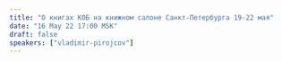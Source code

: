 ```yaml
---
title: "О книгах КОБ на книжном салоне Санкт-Петербурга 19-22 мая"
date: "16 May 22 17:00 MSK"
draft: false
speakers: ["vladimir-pirojcov"]
---
```

